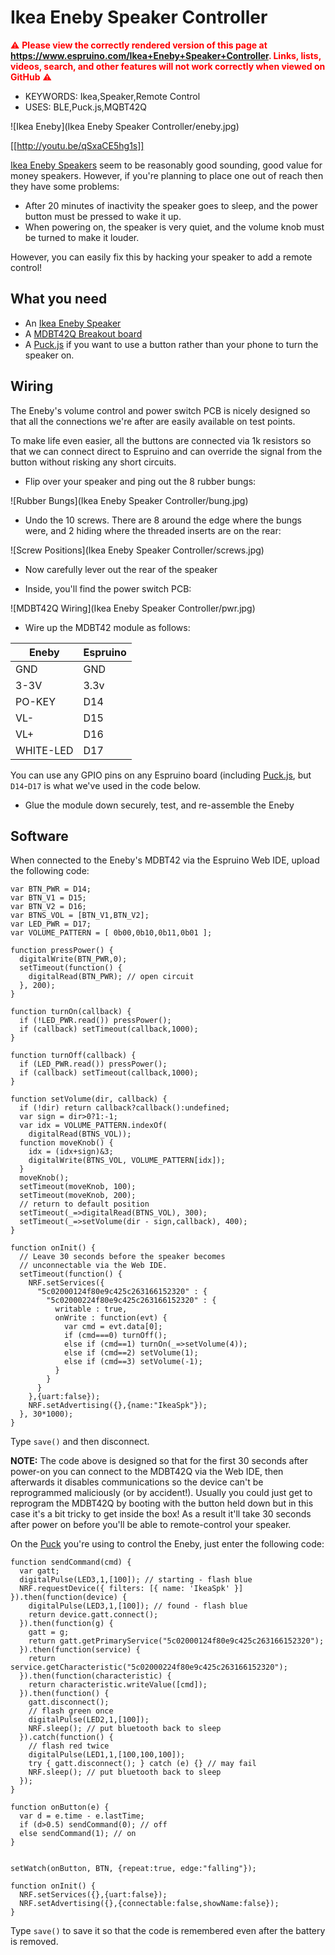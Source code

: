 <!--- Copyright (c) 2019 Gordon Williams, Pur3 Ltd. See the file LICENSE for copying permission. -->
Ikea Eneby Speaker Controller
=============================

<span style="color:red">:warning: **Please view the correctly rendered version of this page at https://www.espruino.com/Ikea+Eneby+Speaker+Controller. Links, lists, videos, search, and other features will not work correctly when viewed on GitHub** :warning:</span>

* KEYWORDS: Ikea,Speaker,Remote Control
* USES: BLE,Puck.js,MQBT42Q

![Ikea Eneby](Ikea Eneby Speaker Controller/eneby.jpg)

[[http://youtu.be/qSxaCE5hg1s]]

[Ikea Eneby Speakers](https://www.ikea.com/gb/en/products/smart-home/speakers/) seem
to be reasonably good sounding, good value for money speakers. However, if you're
planning to place one out of reach then they have some problems:

* After 20 minutes of inactivity the speaker goes to sleep, and the power button must be pressed to wake it up.
* When powering on, the speaker is very quiet, and the volume knob must be turned to make it louder.

However, you can easily fix this by hacking your speaker to add a remote control!


What you need
------------

* An [Ikea Eneby Speaker](https://www.ikea.com/gb/en/products/smart-home/speakers/)
* A [MDBT42Q Breakout board](/MDBT42Q)
* A [Puck.js](/Puck.js) if you want to use a button rather than your phone to turn the speaker on.


Wiring
------

The Eneby's volume control and power switch PCB is nicely designed so
that all the connections we're after are easily available on test points.

To make life even easier, all the buttons are connected via 1k resistors
so that we can connect direct to Espruino and can override the signal from
the button without risking any short circuits.

* Flip over your speaker and ping out the 8 rubber bungs:

![Rubber Bungs](Ikea Eneby Speaker Controller/bung.jpg)

* Undo the 10 screws. There are 8 around the edge where the bungs were,
and 2 hiding where the threaded inserts are on the rear:

![Screw Positions](Ikea Eneby Speaker Controller/screws.jpg)

* Now carefully lever out the rear of the speaker

* Inside, you'll find the power switch PCB:

![MDBT42Q Wiring](Ikea Eneby Speaker Controller/pwr.jpg)

* Wire up the MDBT42 module as follows:

| Eneby | Espruino |
|-------|----------|
| GND   | GND      |
| 3-3V  | 3.3v     |
| PO-KEY | D14 |
| VL- | D15 |
| VL+ | D16 |
| WHITE-LED | D17 |

You can use any GPIO pins on any Espruino board (including [Puck.js](/Puck.js), but `D14`-`D17` is what we've used in the code below.

* Glue the module down securely, test, and re-assemble the Eneby


Software
--------

When connected to the Eneby's MDBT42 via the Espruino Web IDE, upload the following code:

```JS
var BTN_PWR = D14;
var BTN_V1 = D15;
var BTN_V2 = D16;
var BTNS_VOL = [BTN_V1,BTN_V2];
var LED_PWR = D17;
var VOLUME_PATTERN = [ 0b00,0b10,0b11,0b01 ];

function pressPower() {
  digitalWrite(BTN_PWR,0);
  setTimeout(function() {
    digitalRead(BTN_PWR); // open circuit
  }, 200);
}

function turnOn(callback) {
  if (!LED_PWR.read()) pressPower();
  if (callback) setTimeout(callback,1000);
}

function turnOff(callback) {
  if (LED_PWR.read()) pressPower();
  if (callback) setTimeout(callback,1000);
}

function setVolume(dir, callback) {
  if (!dir) return callback?callback():undefined;
  var sign = dir>0?1:-1;
  var idx = VOLUME_PATTERN.indexOf(
    digitalRead(BTNS_VOL));
  function moveKnob() {
    idx = (idx+sign)&3;
    digitalWrite(BTNS_VOL, VOLUME_PATTERN[idx]);
  }
  moveKnob();
  setTimeout(moveKnob, 100);
  setTimeout(moveKnob, 200);
  // return to default position
  setTimeout(_=>digitalRead(BTNS_VOL), 300);
  setTimeout(_=>setVolume(dir - sign,callback), 400);
}

function onInit() {
  // Leave 30 seconds before the speaker becomes
  // unconnectable via the Web IDE.
  setTimeout(function() {
    NRF.setServices({
      "5c02000124f80e9c425c263166152320" : {
        "5c02000224f80e9c425c263166152320" : {
          writable : true,
          onWrite : function(evt) {
            var cmd = evt.data[0];
            if (cmd===0) turnOff();
            else if (cmd==1) turnOn(_=>setVolume(4));
            else if (cmd==2) setVolume(1);
            else if (cmd==3) setVolume(-1);
          }
        }
      }
    },{uart:false});
    NRF.setAdvertising({},{name:"IkeaSpk"});
  }, 30*1000);
}
```

Type `save()` and then disconnect.

**NOTE:** The code above is designed so that for the first 30 seconds
after power-on you can connect to the MDBT42Q via the Web IDE, then afterwards
it disables communications so the device can't be reprogrammed maliciously
(or by accident!). Usually you could just get to reprogram the MDBT42Q by
booting with the button held down but in this case it's a bit tricky to
get inside the box! As a result it'll take 30 seconds after power on before
you'll be able to remote-control your speaker.

On the [Puck](/Puck.js) you're using to control the Eneby,
just enter the following code:

```JS
function sendCommand(cmd) {
  var gatt;
  digitalPulse(LED3,1,[100]); // starting - flash blue
  NRF.requestDevice({ filters: [{ name: 'IkeaSpk' }] }).then(function(device) {
    digitalPulse(LED3,1,[100]); // found - flash blue
    return device.gatt.connect();
  }).then(function(g) {
    gatt = g;
    return gatt.getPrimaryService("5c02000124f80e9c425c263166152320");
  }).then(function(service) {
    return service.getCharacteristic("5c02000224f80e9c425c263166152320");
  }).then(function(characteristic) {
    return characteristic.writeValue([cmd]);
  }).then(function() {
    gatt.disconnect();
    // flash green once
    digitalPulse(LED2,1,[100]);
    NRF.sleep(); // put bluetooth back to sleep
  }).catch(function() {
    // flash red twice
    digitalPulse(LED1,1,[100,100,100]);
    try { gatt.disconnect(); } catch (e) {} // may fail
    NRF.sleep(); // put bluetooth back to sleep
  });
}

function onButton(e) {
  var d = e.time - e.lastTime;
  if (d>0.5) sendCommand(0); // off
  else sendCommand(1); // on
}


setWatch(onButton, BTN, {repeat:true, edge:"falling"});

function onInit() {
  NRF.setServices({},{uart:false});
  NRF.setAdvertising({},{connectable:false,showName:false});
}
```

Type `save()` to save it so that the code is remembered even after the
battery is removed.
